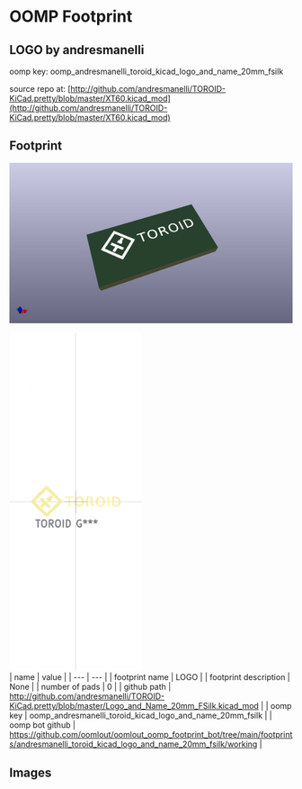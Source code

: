# OOMP Footprint  
## LOGO  by andresmanelli  
  
oomp key: oomp_andresmanelli_toroid_kicad_logo_and_name_20mm_fsilk  
  
source repo at: [http://github.com/andresmanelli/TOROID-KiCad.pretty/blob/master/XT60.kicad_mod](http://github.com/andresmanelli/TOROID-KiCad.pretty/blob/master/XT60.kicad_mod)  
## Footprint  
  
[![working_kicad_pcb_3d.png](working_kicad_pcb_3d_600.png)](working_kicad_pcb_3d.png)  
  
[![working.png](working_600.png)](working.png)  
| name | value | 
| --- | --- | 
| footprint name | LOGO | 
| footprint description | None | 
| number of pads | 0 | 
| github path | http://github.com/andresmanelli/TOROID-KiCad.pretty/blob/master/Logo_and_Name_20mm_FSilk.kicad_mod | 
| oomp key | oomp_andresmanelli_toroid_kicad_logo_and_name_20mm_fsilk | 
| oomp bot github | https://github.com/oomlout/oomlout_oomp_footprint_bot/tree/main/footprints/andresmanelli_toroid_kicad_logo_and_name_20mm_fsilk/working | 
## Images  
